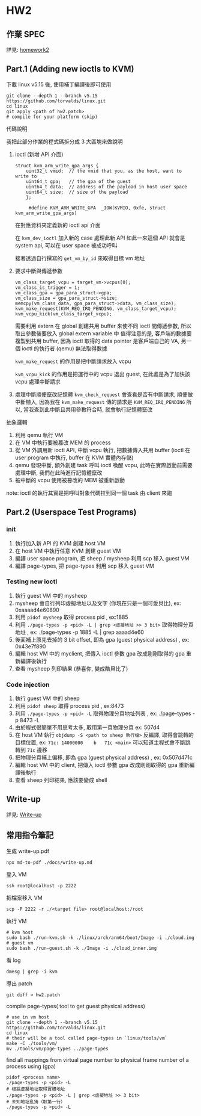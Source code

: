 # HW2

## 作業 SPEC

詳見: [homework2](./docs/vmhw2.pdf)

## Part.1 (Adding new ioctls to KVM)

下載 linux v5.15 後, 使用補丁編譯後即可使用

```
git clone --depth 1 --branch v5.15 https://github.com/torvalds/linux.git
cd linux
git apply <path of hw2.patch>
# compile for your platform (skip)
```

代碼說明

我把此部分作業的程式碼拆分成 3 大區塊來做說明

1. ioctl (新增 API 介面)

   ```
   struct kvm_arm_write_gpa_args {
       uint32_t vmid;  // the vmid that you, as the host, want to write to
       uint64_t gpa;   // the gpa of the guest
       uint64_t data;  // address of the payload in host user space
       uint64_t size;  // size of the payload
       };

        #define KVM_ARM_WRITE_GPA  _IOW(KVMIO, 0xfe, struct kvm_arm_write_gpa_args)
   ```

   在對應資料夾定義新的 ioctl api 介面

   在 `kvm_dev_ioctl` 加入新的 case 處理此新 API
   如此一來這個 API 就會是 system api, 可以在 user space 被成功呼叫

   接著透過自行撰寫的 `get_vm_by_id` 來取得目標 vm 地址

2. 要求中斷與傳遞參數

   ```
   vm_class_target_vcpu = target_vm->vcpus[0];
   vm_class_is_trigger = 1;
   vm_class_gpa = gpa_para_struct->gpa;
   vm_class_size = gpa_para_struct->size;
   memcpy(vm_class_data, gpa_para_struct->data, vm_class_size);
   kvm_make_request(KVM_REQ_IRQ_PENDING, vm_class_target_vcpu);
   kvm_vcpu_kick(vm_class_target_vcpu);
   ```

   需要利用 extern 在 global 創建共用 buffer 來使不同 ioctl 間傳遞參數, 所以取出參數後要放入 global extern variable 中
   值得注意的是, 客戶端的數據要複製到共用 buffer, 因為 ioctl 取得的 data pointer 是客戶端自己的 VA, 另一個 ioctl 的執行者 (qemu) 無法取得數據

   `kvm_make_request` 的作用是把中斷請求放入 vcpu

   `kvm_vcpu_kick` 的作用是把運行中的 vcpu 退出 guest, 在此處是為了加快該 vcpu 處理中斷請求

3. 處理中斷順便竄改記憶體
   `kvm_check_request` 會查看是否有中斷請求, 順便做中斷植入, 因為我在 `kvm_make_request` 傳的請求是 `KVM_REQ_IRQ_PENDING` 所以, 當我查到此中斷且共用參數符合時, 就會執行記憶體竄改

抽象邏輯

1. 利用 qemu 執行 VM
2. 在 VM 中執行要被篡改 MEM 的 process
3. 從 VM 外調用新 ioctl API, 中斷 vcpu 執行, 把數據傳入共用 buffer (ioctl 在 user program 中執行, buffer 在 KVM 實體內存儲)
4. qemu 發現中斷, 額外創建 task 呼叫 ioctl 喚醒 vcpu, 此時在實際啟動前需要處理中斷, 我們在此時進行記憶體竄改
5. 被中斷的 vcpu 使用被篡改的 MEM 被重新啟動

note: ioctl 的執行其實是把呼叫對象代碼拉到同一個 task 由 client 來跑

## Part.2 (Userspace Test Programs)

### init

1. 執行加入新 API 的 KVM 創建 host VM
2. 在 host VM 中執行任意 KVM 創建 guest VM
3. 編譯 user space program, 把 sheep / mysheep 利用 scp 移入 guest VM
4. 編譯 page-types, 把 page-types 利用 scp 移入 guest VM

### Testing new ioctl

1. 執行 guest VM 中的 mysheep
2. mysheep 會自行列印虛擬地址以及文字 (你現在只是一個可愛貝比), ex: 0xaaaad4e60890
3. 利用 `pidof mysheep` 取得 process pid , ex:1885
4. 利用 `./page-types -p <pid> -L | grep <虛擬地址 >> 3 bit>` 取得物理分頁地址 , ex: ./page-types -p 1885 -L | grep aaaad4e60
5. 後面補上原先去掉的 3 bit offset, 即為 gpa (guest physical address) , ex: 0x43e7f890
6. 編輯 host VM 中的 myclient, 把傳入 ioctl 參數 gpa 改成剛剛取得的 gpa 重新編譯後執行
7. 查看 mysheep 列印結果 (恭喜你, 變成酷貝比了)

### Code injection

1. 執行 guest VM 中的 sheep
2. 利用 `pidof sheep` 取得 process pid , ex:8473
3. 利用 `./page-types -p <pid> -L` 取得物理分頁地址列表 , ex: ./page-types -p 8473 -L
4. 由於程式很簡單不用思考太多, 取用第一頁物理分頁 ex: 507d4
5. 在 host VM 執行 `objdump -S <path to sheep 執行檔>` 反編譯, 取得會跳轉的目標位置, ex: `71c:	14000000 	b	71c <main>` 可以知道主程式會不斷跳轉到 `71c` 邊移
6. 把物理分頁補上偏移, 即為 gpa (guest physical address) , ex: 0x507d471c
7. 編輯 host VM 中的 client, 把傳入 ioctl 參數 gpa 改成剛剛取得的 gpa 重新編譯後執行
8. 查看 sheep 列印結果, 應該要變成 shell

## Write-up

詳見: [Write-up](./docs/write-up.md)

## 常用指令筆記

生成 write-up.pdf

```
npx md-to-pdf ./docs/write-up.md
```

登入 VM

```
ssh root@localhost -p 2222
```

把檔案移入 VM

```
scp -P 2222 -r ./<target file> root@localhost:/root
```

執行 VM

```
# kvm host
sudo bash ./run-kvm.sh -k ./linux/arch/arm64/boot/Image -i ./cloud.img
# guest vm
sudo bash ./run-guest.sh -k ./Image -i ./cloud_inner.img
```

看 log

```
dmesg | grep -i kvm
```

導出 patch

```
git diff > hw2.patch
```

compile page-types( tool to get guest physical address)

```
# use in vm host
git clone --depth 1 --branch v5.15 https://github.com/torvalds/linux.git
cd linux
# their will be a tool called page-types in `linux/tools/vm`
make -C ./tools/vm/
mv ./tools/vm/page-types ../page-types
```

find all mappings from virtual page number to physical frame number of a process using (gpa)

```
pidof <process name>
./page-types -p <pid> -L
# 根據虛擬地址取得實體地址
./page-types -p <pid> -L | grep <虛擬地址 >> 3 bit>
# 未知地址亂猜（取第一行）
./page-types -p <pid> -L
```
